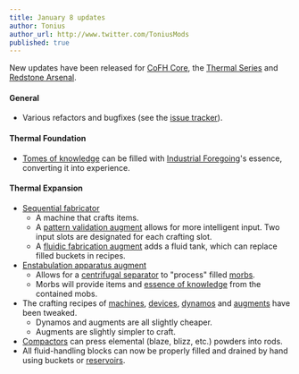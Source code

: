 ```yaml
---
title: January 8 updates
author: Tonius
author_url: http://www.twitter.com/ToniusMods
published: true
---
```


New updates have been released for [CoFH Core](/docs/cofh-core/), the [Thermal
Series](/docs/#thermal-series) and [Redstone Arsenal](/docs/redstone-arsenal/).

#### General
* Various refactors and bugfixes (see the [issue
  tracker](https://github.com/CoFH/Feedback/issues?q=is%3Aissue+is%3Aclosed+label%3Afixed+sort%3Aupdated-desc)).

#### Thermal Foundation
* [Tomes of knowledge](/docs/tome-of-knowledge/) can be filled with [Industrial
  Foregoing](https://www.curseforge.com/minecraft/mc-mods/industrial-foregoing)'s
  essence, converting it into experience.

#### Thermal Expansion
* [Sequential fabricator](/docs/sequential-fabricator/)
  * A machine that crafts items.
  * A [pattern validation augment](/docs/augment-pattern-validation/) allows for
    more intelligent input. Two input slots are designated for each crafting
    slot.
  * A [fluidic fabrication augment](/docs/augment-fluidic-fabrication/) adds a
    fluid tank, which can replace filled buckets in recipes.
* [Enstabulation apparatus augment](/docs/augment-enstabulation-apparatus/)
  * Allows for a [centrifugal separator](/docs/centrifugal-separator/) to
    "process" filled [morbs](/docs/morb/).
  * Morbs will provide items and [essence of
    knowledge](/docs/essence-of-knowledge/) from the contained mobs.
* The crafting recipes of [machines](/docs/machines/),
  [devices](/docs/devices/), [dynamos](/docs/dynamos/) and
  [augments](/docs/augments/) have been tweaked.
  * Dynamos and augments are all slightly cheaper.
  * Augments are slightly simpler to craft.
* [Compactors](/docs/compactor/) can press elemental (blaze, blizz, etc.)
  powders into rods.
* All fluid-handling blocks can now be properly filled and drained by hand using
  buckets or [reservoirs](/docs/reservoir/).
